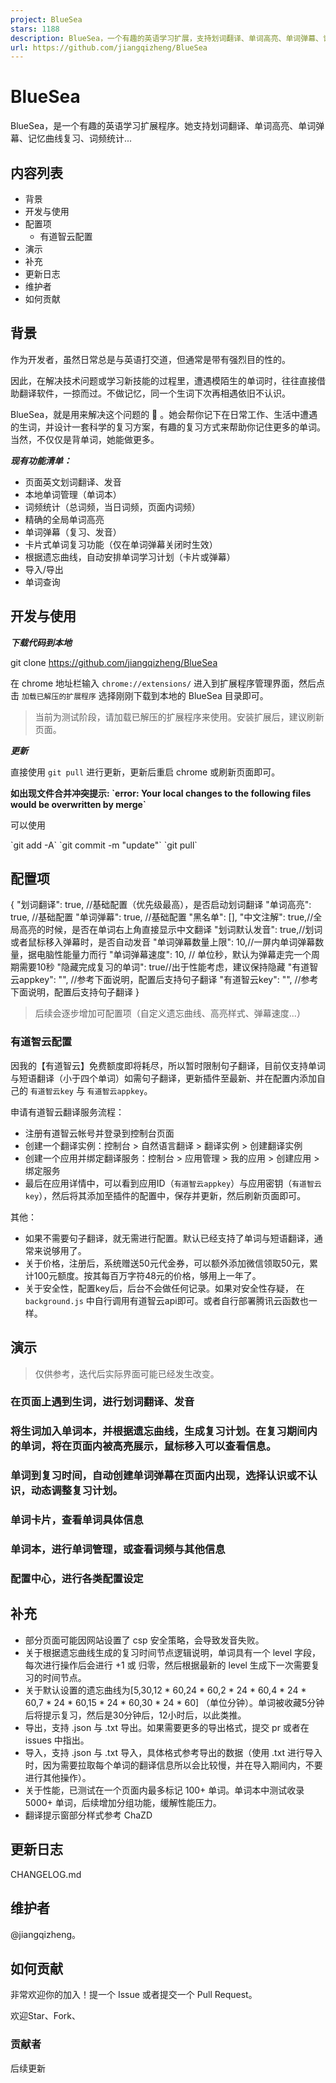 ```yaml
---
project: BlueSea
stars: 1188
description: BlueSea，一个有趣的英语学习扩展，支持划词翻译、单词高亮、单词弹幕、记忆曲线复习、词频统计...
url: https://github.com/jiangqizheng/BlueSea
---
```


BlueSea
=======

BlueSea，是一个有趣的英语学习扩展程序。她支持划词翻译、单词高亮、单词弹幕、记忆曲线复习、词频统计...

内容列表
----

-   背景
-   开发与使用
-   配置项
    -   有道智云配置
-   演示
-   补充
-   更新日志
-   维护者
-   如何贡献

背景
--

作为开发者，虽然日常总是与英语打交道，但通常是带有强烈目的性的。

因此，在解决技术问题或学习新技能的过程里，遭遇模陌生的单词时，往往直接借助翻译软件，一掠而过。不做记忆，同一个生词下次再相遇依旧不认识。

BlueSea，就是用来解决这个问题的 🔧 。她会帮你记下在日常工作、生活中遭遇的生词，并设计一套科学的复习方案，有趣的复习方式来帮助你记住更多的单词。当然，不仅仅是背单词，她能做更多。

_**现有功能清单：**_

-   页面英文划词翻译、发音
-   本地单词管理（单词本）
-   词频统计（总词频，当日词频，页面内词频）
-   精确的全局单词高亮
-   单词弹幕（复习、发音）
-   卡片式单词复习功能（仅在单词弹幕关闭时生效）
-   根据遗忘曲线，自动安排单词学习计划（卡片或弹幕）
-   导入/导出
-   单词查询

开发与使用
-----

_**下载代码到本地**_

git clone https://github.com/jiangqizheng/BlueSea

在 chrome 地址栏输入 `chrome://extensions/` 进入到扩展程序管理界面，然后点击 `加载已解压的扩展程序` 选择刚刚下载到本地的 BlueSea 目录即可。

> 当前为测试阶段，请加载已解压的扩展程序来使用。安装扩展后，建议刷新页面。

_**更新**_

直接使用 `git pull` 进行更新，更新后重启 chrome 或刷新页面即可。

**如出现文件合并冲突提示: \`error: Your local changes to the following files would be overwritten by merge\`**

可以使用

\`git add -A\`
\`git commit -m "update"\`
\`git pull\`

配置项
---

{
	"划词翻译": true, //基础配置（优先级最高），是否启动划词翻译
  	"单词高亮": true, //基础配置
	"单词弹幕": true, //基础配置
	"黑名单": \[\],
	"中文注解": true,//全局高亮的时候，是否在单词右上角直接显示中文翻译
	"划词默认发音": true,//划词或者鼠标移入弹幕时，是否自动发音
	"单词弹幕数量上限": 10,//一屏内单词弹幕数量，据电脑性能量力而行
	"单词弹幕速度": 10, // 单位秒，默认为弹幕走完一个周期需要10秒
	"隐藏完成复习的单词": true//出于性能考虑，建议保持隐藏
 	"有道智云appkey": "", //参考下面说明，配置后支持句子翻译
  	"有道智云key": "", //参考下面说明，配置后支持句子翻译
}

> 后续会逐步增加可配置项（自定义遗忘曲线、高亮样式、弹幕速度...）

### 有道智云配置

因我的【有道智云】免费额度即将耗尽，所以暂时限制句子翻译，目前仅支持单词与短语翻译（小于四个单词）如需句子翻译，更新插件至最新、并在配置内添加自己的 `有道智云key` 与 `有道智云appkey`。

申请有道智云翻译服务流程：

-   注册有道智云帐号并登录到控制台页面
-   创建一个翻译实例：控制台 > 自然语言翻译 > 翻译实例 > 创建翻译实例
-   创建一个应用并绑定翻译服务：控制台 > 应用管理 > 我的应用 > 创建应用 > 绑定服务
-   最后在应用详情中，可以看到应用ID（`有道智云appkey`）与应用密钥（`有道智云key`），然后将其添加至插件的配置中，保存并更新，然后刷新页面即可。

其他：

-   如果不需要句子翻译，就无需进行配置。默认已经支持了单词与短语翻译，通常来说够用了。
-   关于价格，注册后，系统赠送50元代金券，可以额外添加微信领取50元，累计100元额度。按其每百万字符48元的价格，够用上一年了。
-   关于安全性，配置key后，后台不会做任何记录。如果对安全性存疑， 在 `background.js` 中自行调用有道智云api即可。或者自行部署腾讯云函数也一样。

演示
--

> 仅供参考，迭代后实际界面可能已经发生改变。

### 在页面上遇到生词，进行**划词翻译、发音**

### 将生词加入单词本，并根据遗忘曲线，生成复习计划。在复习期间内的单词，将在页面内被**高亮展示**，鼠标移入可以查看信息。

### 单词到复习时间，自动创建**单词弹幕**在页面内出现，选择认识或不认识，动态调整复习计划。

### 单词卡片，查看单词具体信息

### 单词本，进行单词管理，或查看词频与其他信息

### 配置中心，进行各类配置设定

补充
--

-   部分页面可能因网站设置了 csp 安全策略，会导致发音失败。
-   关于根据遗忘曲线生成的复习时间节点逻辑说明，单词具有一个 level 字段，每次进行操作后会进行 +1 或 归零，然后根据最新的 level 生成下一次需要复习的时间节点。
-   关于默认设置的遗忘曲线为\[5,30,12 \* 60,24 \* 60,2 \* 24 \* 60,4 \* 24 \* 60,7 \* 24 \* 60,15 \* 24 \* 60,30 \* 24 \* 60\] （单位分钟）。单词被收藏5分钟后将提示复习，然后是30分钟后，12小时后，以此类推。
-   导出，支持 .json 与 .txt 导出。如果需要更多的导出格式，提交 pr 或者在 issues 中指出。
-   导入，支持 .json 与 .txt 导入，具体格式参考导出的数据（使用 .txt 进行导入时，因为需要拉取每个单词的翻译信息所以会比较慢，并在导入期间内，不要进行其他操作）。
-   关于性能，已测试在一个页面内最多标记 100+ 单词。单词本中测试收录 5000+ 单词，后续增加分组功能，缓解性能压力。
-   翻译提示窗部分样式参考 ChaZD

更新日志
----

CHANGELOG.md

维护者
---

@jiangqizheng。

如何贡献
----

非常欢迎你的加入！提一个 Issue 或者提交一个 Pull Request。

欢迎Star、Fork、

### 贡献者

后续更新
